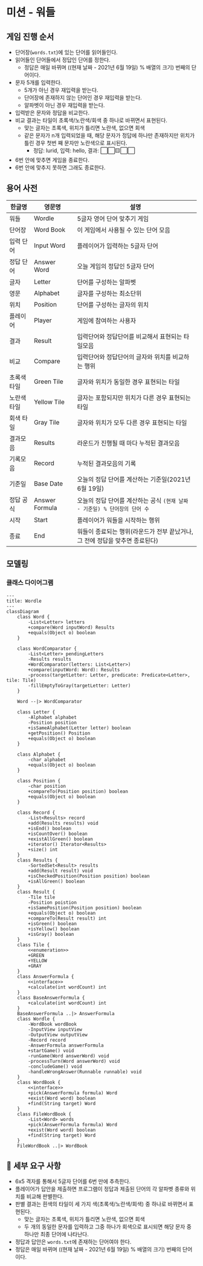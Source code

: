 # 미션 - 워들

## 게임 진행 순서

- 단어장(`words.txt`)에 있는 단어를 읽어들인다.
- 읽어들인 단어들에서 정답인 단어를 정한다.
    - 정답은 매일 바뀌며 ((현재 날짜 - 2021년 6월 19일) % 배열의 크기) 번째의 단어이다.
- 문자 5개를 입력한다.
    - 5개가 아닌 경우 재입력을 받는다.
    - 단어장에 존재하지 않는 단어인 경우 재입력을 받는다.
    - 알파벳이 아닌 경우 재입력을 받는다.
- 입력받은 문자와 정답을 비교한다.
- 비교 결과는 타일이 초록색/노란색/회색 중 하나로 바뀌면서 표현된다.
    - 맞는 글자는 초록색, 위치가 틀리면 노란색, 없으면 회색
    - 같은 문자가 n개 입력되었을 때, 해당 문자가 정답에 하나만 존재하지만 위치가 틀린 경우 첫번 째 문자만 노란색으로 표시된다.
        - 정답: lurid, 입력: hello, 결과: ⬜⬜🟨⬜⬜
- 6번 안에 맞추면 게임을 종료한다.
- 6번 안에 맞추지 못하면 그래도 종료한다.

## 용어 사전

| 한글명    | 영문명            | 설명                                             |
|--------|----------------|------------------------------------------------|
| 워들     | Wordle         | 5글자 영어 단어 맞추기 게임                               |
| 단어장    | Word Book      | 이 게임에서 사용될 수 있는 단어 모음                          |
| 입력 단어  | Input Word     | 플레이어가 입력하는 5글자 단어                              |
| 정답 단어  | Answer Word    | 오늘 게임의 정답인 5글자 단어                              |
| 글자     | Letter         | 단어를 구성하는 알파벳                                   |
| 영문     | Alphabet       | 글자를 구성하는 최소단위                                  |
| 위치     | Position       | 단어를 구성하는 글자의 위치                                |
| 플레이어   | Player         | 게임에 참여하는 사용자                                   |
| 결과     | Result         | 입력단어와 정답단어를 비교해서 표현되는 타일모음                     |
| 비교     | Compare        | 입력단어와 정답단어의 글자와 위치를 비교하는 행위                    |
| 초록색 타일 | Green Tile     | 글자와 위치가 동일한 경우 표현되는 타일                         |
| 노란색 타일 | Yellow Tile    | 글자는 포함되지만 위치가 다른 경우 표현되는 타일                    |
| 회색 타일  | Gray Tile      | 글자와 위치가 모두 다른 경우 표현되는 타일                       |
| 결과모음   | Results        | 라운드가 진행될 때 마다 누적된 결과모음                         |
| 기록모음   | Record         | 누적된 결과모음의 기록                                   |
| 기준일    | Base Date      | 오늘의 정답 단어를 계산하는 기준일(2021년 6월 19일)              |
| 정답 공식  | Answer Formula | 오늘의 정답 단어를 계산하는 공식 `(현재 날짜 - 기준일) % 단어장의 단어 수` |
| 시작     | Start          | 플레이어가 워들을 시작하는 행위                              |
| 종료     | End            | 워들이 종료되는 행위(라운드가 전부 끝났거나, 그 전에 정답을 맞추면 종료된다)   |

## 모델링

### 클래스 다이어그램

```mermaid
---
title: Wordle
---
classDiagram
    class Word {
        -List<Letter> letters
        +compare(Word inputWord) Results
        +equals(Object o) boolean
    }

    class WordComparator {
        -List<Letter> pendingLetters
        -Results results
        +WordComparator(letters: List<Letter>)
        +compare(inputWord: Word): Results
        -process(targetLetter: Letter, predicate: Predicate<Letter>, tile: Tile)
        -fillEmptyToGray(targetLetter: Letter)
    }

    Word --|> WordComparator

    class Letter {
        -Alphabet alphabet
        -Position position
        +isSameAlphabet(Letter letter) boolean
        +getPosition() Position
        +equals(Object o) boolean
    }

    class Alphabet {
        -char alphabet
        +equals(Object o) boolean
    }

    class Position {
        -char position
        +compareTo(Position position) boolean
        +equals(Object o) boolean
    }
    
    class Record {
        -List<Results> record
        +add(Results results) void
        +isEnd() boolean
        +isCountOver() boolean
        +existAllGreen() boolean
        +iterator() Iterator<Results>
        +size() int
    }
    class Results {
        -SortedSet<Result> results
        +add(Result result) void
        +isCheckedPosition(Position position) boolean
        +isAllGreen() boolean
    }
    class Result {
        -Tile tile
        -Position poistion
        +isSamePosition(Position position) boolean
        +equals(Object o) boolean
        +compareTo(Result result) int
        +isGreen() boolean
        +isYellow() boolean
        +isGray() boolean
    }
    class Tile {
        <<enumeration>>
        +GREEN
        +YELLOW
        +GRAY
    }
    class AnswerFormula {
        <<interface>>
        +calculate(int wordCount) int
    }
    class BaseAnswerFormula {
        +calculate(int wordCount) int
    }
    BaseAnswerFormula ..|> AnswerFormula
    class Wordle {
        -WordBook wordBook
        -InputView inputView
        -OutputView outputView
        -Record record
        -AnswerFormula answerFormula
        +startGame() void
        -runGame(Word answerWord) void
        -processTurn(Word answerWord) void
        -concludeGame() void
        -handleWrongAnswer(Runnable runnable) void
    }
    class WordBook {
        <<interface>>
        +pick(AnswerFormula formula) Word
        +exist(Word word) boolean
        +find(String target) Word
    }
    class FileWordBook {
        -List<Word> words
        +pick(AnswerFormula formula) Word
        +exist(Word word) boolean
        +find(String target) Word
    }
    FileWordBook ..|> WordBook
```

## 🚀 세부 요구 사항

- 6x5 격자를 통해서 5글자 단어를 6번 만에 추측한다.
- 플레이어가 답안을 제출하면 프로그램이 정답과 제출된 단어의 각 알파벳 종류와 위치를 비교해 판별한다.
- 판별 결과는 흰색의 타일이 세 가지 색(초록색/노란색/회색) 중 하나로 바뀌면서 표현된다.
    - 맞는 글자는 초록색, 위치가 틀리면 노란색, 없으면 회색
    - 두 개의 동일한 문자를 입력하고 그중 하나가 회색으로 표시되면 해당 문자 중 하나만 최종 단어에 나타난다.
- 정답과 답안은 `words.txt`에 존재하는 단어여야 한다.
- 정답은 매일 바뀌며 ((현재 날짜 - 2021년 6월 19일) % 배열의 크기) 번째의 단어이다.
